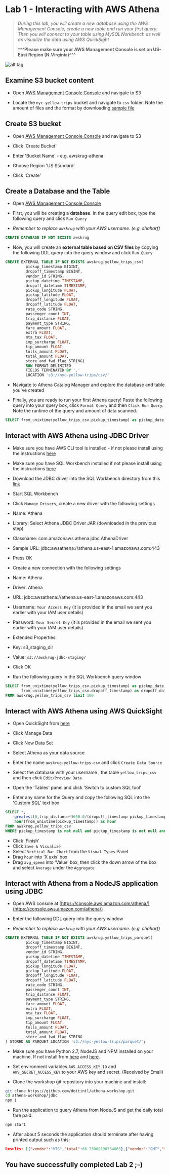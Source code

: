 # Lab 1 - Interacting with AWS Athena

>*During this lab, you will create a new database using the AWS Management Console, create a new table and run your first query. Then you will connect to your table using MySQLWorkbench as well as visualize the data using AWS QuickSight*
>
>**^^^Please make sure your AWS Management Console is set on US-East Region (N.Virginia)^^^**

![alt tag](../images/region.png)

## Examine S3 bucket content

- Open [AWS Management Console Console](https://dahouse.signin.aws.amazon.com/console) and navigate to S3

- Locate the ```nyc-yellow-trips``` bucket and navigate to ```csv``` folder. Note the amount of files and the format by downloading [sample file](https://s3.amazonaws.com/nyc-yellow-trips/csv/trips999999999999.csv)

## Create S3 bucket

- Open [AWS Management Console Console](https://dahouse.signin.aws.amazon.com/console) and navigate to S3

- Click 'Create Bucket'
- Enter 'Bucket Name' - e.g. awskrug-athena
- Choose Region 'US Standard'
- Click 'Create'

## Create a Database and the Table

- Open [AWS Management Console Console](https://dahouse.signin.aws.amazon.com/console)

- First, you will be creating a **database**. In the query edit box, type the following query and click ```Run Query```
- *Remember to replace `awskrug` with your AWS username. (e.g. shaharf)*

```sql
CREATE DATABASE IF NOT EXISTS awskrug
```

- Now, you will create an **external table based on CSV files** by copying the following DDL query into the query window and click ```Run Query```

```sql
CREATE EXTERNAL TABLE IF NOT EXISTS awskrug.yellow_trips_csv(
         pickup_timestamp BIGINT,
         dropoff_timestamp BIGINT,
         vendor_id STRING,
         pickup_datetime TIMESTAMP,
         dropoff_datetime TIMESTAMP,
         pickup_longitude FLOAT,
         pickup_latitude FLOAT,
         dropoff_longitude FLOAT,
         dropoff_latitude FLOAT,
         rate_code STRING,
         passenger_count INT,
         trip_distance FLOAT,
         payment_type STRING,
         fare_amount FLOAT,
         extra FLOAT,
         mta_tax FLOAT,
         imp_surcharge FLOAT,
         tip_amount FLOAT,
         tolls_amount FLOAT,
         total_amount FLOAT,
         store_and_fwd_flag STRING)
         ROW FORMAT DELIMITED
         FIELDS TERMINATED BY ','
         LOCATION 's3://nyc-yellow-trips/csv/'
```

- Navigate to Athena Catalog Manager and explore the database and table you've created

- Finally, you are ready to run your first Athena query! Paste the following query into your query box, click ```Format Query``` and then ```Click Run Query```. Note the runtime of the query and amount of data scanned.

```sql
SELECT from_unixtime(yellow_trips_csv.pickup_timestamp) as pickup_date, from_unixtime(yellow_trips_csv.dropoff_timestamp) as dropoff_date ,* FROM awskrug.yellow_trips_csv limit 100
```

## Interact with AWS Athena using JDBC Driver

- Make sure you have AWS CLI tool is installed - if not please install using the instructions [here](http://docs.aws.amazon.com/cli/latest/userguide/installing.html)

- Make sure you have SQL Workbench installed  if not please install using the instructions [here](http://www.sql-workbench.net/downloads.html)
- Download the JDBC driver into the SQL Workbench directory from this [link](https://s3.amazonaws.com/athena-downloads/drivers/AthenaJDBC41-1.0.0.jar)
- Start SQL Workbench
- Click ```Manage Drivers```, create a new driver with the following settings
- Name: Athena
- Library: Select Athena JDBC Driver JAR (downloaded in the previous step)
- Classname: com.amazonaws.athena.jdbc.AthenaDriver
- Sample URL: jdbc:awsathena://athena.us-east-1.amazonaws.com:443
- Press OK
- Create a new connection with the following settings
- Name: Athena
- Driver: Athena
- URL: jdbc:awsathena://athena.us-east-1.amazonaws.com:443
- Username: ```Your Access Key``` (it is provided in the email we sent you earlier with your IAM user details)
- Password: ```Your Secret Key``` (it is provided in the email we sent you earlier with your IAM user details)
- Extended Properties:
- Key: s3_staging_dir
- Value: ```s3://awskrug-jdbc-staging/```
- Click OK
- Run the following query in the SQL Workbench query window

```sql
SELECT from_unixtime(yellow_trips_csv.pickup_timestamp) as pickup_date,
       from_unixtime(yellow_trips_csv.dropoff_timestamp) as dropoff_date , *
FROM awskrug.yellow_trips_csv limit 100
```

## Interact with AWS Athena using AWS QuickSight

- Open QuickSight from [here](https://us-east-1.quicksight.aws.amazon.com)

- Click Manage Data
- Click New Data Set
- Select Athena as your data source
- Enter the name ```awskrug-yellow-trips-csv``` and click ```Create Data Source```
- Select the database with your username , the table ```yellow_trips_csv``` and then click ```Edit/Preview Data```
- Open the 'Tables' panel and click 'Switch to custom SQL tool'
- Enter any name for the Query and copy the following SQL into the 'Custom SQL' text box

```sql
SELECT *,
    greatest(0,trip_distance*3600.0/(dropoff_timestamp-pickup_timestamp)) as avg_speed,
    hour(from_unixtime(pickup_timestamp)) as hour
FROM awskrug.yellow_trips_csv
WHERE pickup_timestamp is not null and pickup_timestamp is not null and pickup_timestamp<>dropoff_timestamp
```

- Click 'Finish'
- Click ```Save & Visualize```
- Select ```Vertical Bar Chart``` from the ```Visual Types``` Panel
- Drag ```hour``` into ‘X axis’ box
- Drag ```avg_speed``` into ‘Value’ box, then click the down arrow of the box and select ```Average``` under the  ```Aggregate```

## Interact with Athena from a NodeJS application using JDBC

- Open AWS console at [https://console.aws.amazon.com/athena/](https://console.aws.amazon.com/athena/)

- Enter the following DDL query into the query window
- *Remember to replace `awskrug` with your AWS username. (e.g. shaharf)*

```sql
CREATE EXTERNAL TABLE IF NOT EXISTS awskrug.yellow_trips_parquet(
         pickup_timestamp BIGINT,
         dropoff_timestamp BIGINT,
         vendor_id STRING,
         pickup_datetime TIMESTAMP,
         dropoff_datetime TIMESTAMP,
         pickup_longitude FLOAT,
         pickup_latitude FLOAT,
         dropoff_longitude FLOAT,
         dropoff_latitude FLOAT,
         rate_code STRING,
         passenger_count INT,
         trip_distance FLOAT,
         payment_type STRING,
         fare_amount FLOAT,
         extra FLOAT,
         mta_tax FLOAT,
         imp_surcharge FLOAT,
         tip_amount FLOAT,
         tolls_amount FLOAT,
         total_amount FLOAT,
         store_and_fwd_flag STRING
) STORED AS PARQUET LOCATION 's3://nyc-yellow-trips/parquet/';
```

- Make sure you have Python 2.7, NodeJS and NPM installed on your machine. If not install from [here](https://nodejs.org/en/download/) and [here](https://www.python.org/downloads/).

- Set environment variables `AWS_ACCESS_KEY_ID` and `AWS_SECRET_ACCESS_KEY` to your AWS key and secret. (Received by Email)
- Clone the workshop git repository into your machine and install:

```bash
git clone https://github.com/doitintl/athena-workshop.git
cd athena-workshop/jdbc
npm i
```

- Run the application to query Athena from NodeJS and get the daily total fare paid:

```bash
npm start
```

- After about 5 seconds the application should terminate after having printed output such as this:

```json
Results: [{"vendor":"VTS","total":66.75000190734863},{"vendor":"CMT","total":14.200000286102295},{"vendor":"DDS","total":6.300000190734863}]
```

## You have successfully completed Lab 2 ;-)
